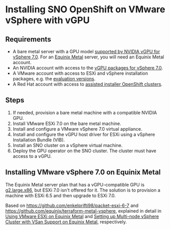 # Installing SNO OpenShift on VMware vSphere with vGPU

## Requirements

* A bare metal server with a GPU model [supported by NVIDIA vGPU for vSphere 7.0](https://docs.nvidia.com/grid/latest/product-support-matrix/index.html#abstract__vmware-vsphere). For an [Equinix Metal](https://metal.equinix.com/) server, you will need an Equinix Metal account.
* An NVIDIA account with access to the [vGPU packages for vSphere 7.0](https://ui.licensing.nvidia.com/software).
* A VMware account with access to ESXi and vSphere installation packages, e.g. the [evaluation versions](https://customerconnect.vmware.com/group/vmware/evalcenter).
* A Red Hat account with access to [assisted installer OpenShift clusters](https://console.redhat.com/openshift/assisted-installer/clusters/~new).

## Steps

1. If needed, provision a bare metal machine with a compatible NVIDIA GPU.
2. Install VMware ESXi 7.0 on the bare metal machine.
3. Install and configure a VMware vSphere 7.0 virtual appliance.
4. Install and configure the vGPU host driver for ESXi using a vSphere Installation Bundle (VIB).
5. Install an SNO cluster on a vSphere virtual machine.
6. Deploy the GPU operator on the SNO cluster. The cluster must have access to a vGPU.

## Installing VMware vSphere 7.0 on Equinix Metal

The Equinix Metal server plan that has a vGPU-compatible GPU is [g2.large.x86](https://metal.equinix.com/developers/docs/servers/server-specs/#g2largex86), but ESXi 7.0 isn't offered for it. The solution is to provision a machine with ESXi 6.5 and then upgrade to ESXi 7.0.

Based on https://github.com/enkelprifti98/packet-esxi-6-7 and https://github.com/equinix/terraform-metal-vsphere, explained in detail in [Using VMware ESXi on Equinix Metal](https://metal.equinix.com/developers/guides/vmware-esxi/) and [Setting up Multi-node vSphere Cluster with VSan Support on Equinix Metal](https://metal.equinix.com/developers/guides/vmware/), respectively.